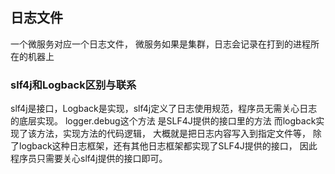 ## 日志文件
一个微服务对应一个日志文件，
微服务如果是集群，日志会记录在打到的进程所在的机器上

### slf4j和Logback区别与联系
slf4j是接口，Logback是实现，slf4j定义了日志使用规范，程序员无需关心日志的底层实现。
logger.debug这个方法 是SLF4J提供的接口里的方法 而logback实现了该方法，实现方法的代码逻辑，
大概就是把日志内容写入到指定文件等，
除了logback这种日志框架，还有其他日志框架都实现了SLF4J提供的接口，
因此程序员只需要关心slf4j提供的接口即可。